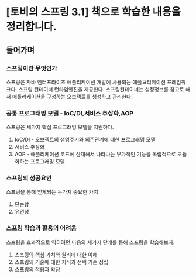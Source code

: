 # [토비의 스프링 3.1] 책으로 학습한 내용을 정리합니다.



## 들어가며

### 스프링이란 무엇인가 
스프링은 자바 엔터프라이즈 애플리케이션 개발에 사용되는 애플ㄹ리케이션 프레임워크다.
스프링 컨테이너 런타임엔진을 제공한다.
스프링컨테이너는 설정정보를 참고로 해서 애플리케이션을 구성하는 오브젝트를 생성하고 관리한다.

### 공통 프로그래밍 모델 - IoC/DI,서비스 추상화,AOP
스프링은 세가지 핵심 프로그래밍 모델을 지원하다.
1. IoC/DI - 오브젝트의 생명주기와 의존관계에 대한 프로그래밍 모델
2. 서비스 추상화
3. AOP - 애플리케이션 코드에 산재해서 나타나는 부가적인 기능을 독립적으로 모듈화하는 프로그래밍 모델

### 스프링의 성공요인
스프링을 통해 얻게되는 두가지 중요한 가치
1. 단순함
2. 유연성

### 스프링 학습과 활용의 어려움
스프링을 효과적으로 익히려면 다음의 세가지 단걔를 통해 스프링을 학습해보자.
1. 스프링의 핵심 가치와 원리에 대한 이해
2. 스프링의 기술에 대한 지식과 선택 기준 정립
3. 스프링의 적용과 확장
